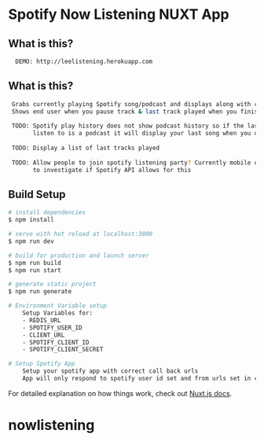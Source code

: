 # Spotify Now Listening NUXT App

## What is this?

```bash
  DEMO: http://leelistening.herokuapp.com
```

## What is this?

```bash NUXT Spotify now listening app. App is set to only allow user_id set through ENV to login. 
 Grabs currently playing Spotify song/podcast and displays along with current progress through track 
 Shows end user when you pause track & last track played when you finish your spotify session
       
 TODO: Spotify play history does not show podcast history so if the last thing you 
       listen to is a podcast it will display your last song when you quit spotify
       
 TODO: Display a list of last tracks played
       
 TODO: Allow people to join spotify listening party? Currently mobile only, need 
       to investigate if Spotify API allows for this
```

## Build Setup

```bash
# install dependencies
$ npm install

# serve with hot reload at localhost:3000
$ npm run dev

# build for production and launch server
$ npm run build
$ npm run start

# generate static project
$ npm run generate

# Environment Variable setup
    Setup Variables for:
    - REDIS_URL
    - SPOTIFY_USER_ID
    - CLIENT_URL
    - SPOTIFY_CLIENT_ID
    - SPOTIFY_CLIENT_SECRET

# Setup Spotify App
    Setup your spotify app with correct call back urls
    App will only respond to spotify user id set and from urls set in client_url


```

For detailed explanation on how things work, check out [Nuxt.js docs](https://nuxtjs.org).
# nowlistening
